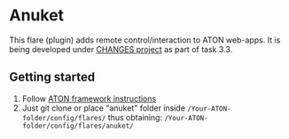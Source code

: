# Anuket

This flare (plugin) adds remote control/interaction to ATON web-apps. It is being developed under [CHANGES project](https://sites.google.com/uniroma1.it/changes/home) as part of task 3.3.

## Getting started

1) Follow [ATON framework instructions](https://github.com/phoenixbf/aton)
2) Just git clone or place "anuket" folder inside `/Your-ATON-folder/config/flares/` thus obtaining: `/Your-ATON-folder/config/flares/anuket/`